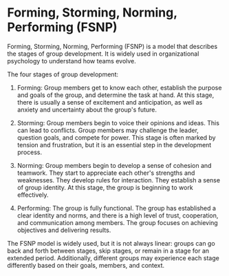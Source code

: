 # Forming, Storming, Norming, Performing (FSNP)

Forming, Storming, Norming, Performing (FSNP) is a model that describes the stages of group development. It is widely used in organizational psychology to understand how teams evolve.

The four stages of group development:

1. Forming: Group members get to know each other, establish the purpose and goals of the group, and determine the task at hand. At this stage, there is usually a sense of excitement and anticipation, as well as anxiety and uncertainty about the group's future.

2. Storming: Group members begin to voice their opinions and ideas. This can lead to conflicts. Group members may challenge the leader, question goals, and compete for power. This stage is often marked by tension and frustration, but it is an essential step in the development process.

3. Norming: Group members begin to develop a sense of cohesion and teamwork. They start to appreciate each other's strengths and weaknesses. They develop rules for interaction. They establish a sense of group identity. At this stage, the group is beginning to work effectively.

4. Performing: The group is fully functional. The group has established a clear identity and norms, and there is a high level of trust, cooperation, and communication among members. The group focuses on achieving objectives and delivering results.

The FSNP model is widely used, but it is not always linear: groups can go back and forth between stages, skip stages, or remain in a stage for an extended period. Additionally, different groups may experience each stage differently based on their goals, members, and context.